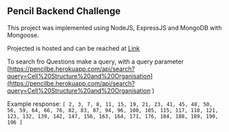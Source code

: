 ## Pencil Backend Challenge

This project was implemented using NodeJS, ExpressJS and MongoDB with Mongoose.

Projected is hosted and can be reached at [Link](https://pencilbe.herokuapp.com)

To search fro Questions make a query, with a query parameter [https://pencilbe.herokuapp.com/api/search?query=Cell%20Structure%20and%20Organisation](https://pencilbe.herokuapp.com/api/search?query=Cell%20Structure%20and%20Organisation
)

Example response: 
`[
2,
3,
7,
8,
11,
15,
19,
21,
23,
41,
45,
48,
50,
56,
59,
64,
66,
76,
82,
83,
87,
94,
96,
100,
105,
115,
117,
118,
121,
123,
132,
139,
142,
147,
156,
163,
164,
171,
176,
184,
188,
189,
190,
196
]`

